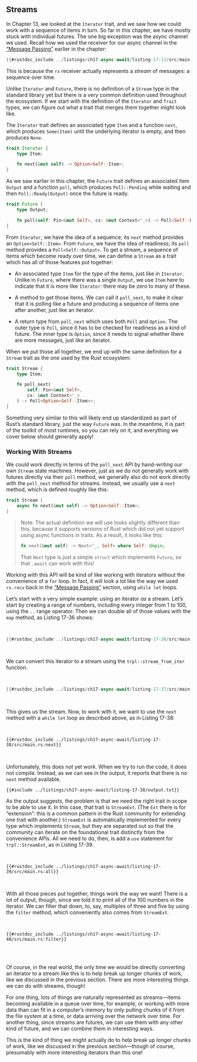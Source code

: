 ## Streams

In Chapter 13, we looked at the `Iterator` trait, and we saw how we could work
with a sequence of items in turn. So far in this chapter, we have mostly stuck
with individual futures. The one big exception was the async channel we used.
Recall how we used the receiver for our async channel in the [“Message
Passing”][17-02-messages] earlier in the chapter:

```rust
{{#rustdoc_include ../listings/ch17-async-await/listing-17-11/src/main.rs:loop}}
```

This is because the `rx` receiver actually represents a *stream* of messages: a
sequence over time.

Unlike `Iterator` and `Future`, there is no definition of a `Stream` type in the
standard library yet <!-- TODO: verify before press time! --> but there *is* a
very common definition used throughout the ecosystem. If we start with the
definition of the `Iterator` and `Trait` types, we can figure out what a trait
that merges them together might look like.

The `Iterator` trait defines an associated type `Item` and a function `next`,
which produces `Some(Item)` until the underlying iterator is empty, and then
produces `None`.

<!-- TODO: support for no-listing listings in Listing? -->

```rust
trait Iterator {
    type Item;

    fn next(&mut self) -> Option<Self::Item>;
}
```

As we saw earlier in this chapter, the `Future` trait defines an associated item
`Output` and a function `poll`, which produces `Poll::Pending` while waiting and
then `Poll::Ready(Output)` once the future is ready.

```rust
trait Future {
    type Output;

    fn poll(self: Pin<&mut Self>, cx: &mut Context<'_>) -> Poll<Self::Output>;
}
```

From `Iterator`, we have the idea of a sequence; its `next` method provides an
`Option<Self::Item>`. From `Future`, we have the idea of readiness; its `poll`
method provides a `Poll<Self::Output>`. To get a stream, a sequence of items
which become ready over time, we can define a `Stream` as a trait which has all
of those features put together:

* An associated type `Item` for the type of the items, just like in `Iterator`.
  Unlike in `Future`, where there was a single `Output`, we use `Item` here to
  indicate that it is more like `Iterator`: there may be zero to many of these.

* A method to get those items. We can call it `poll_next`, to make it clear that
  it is polling like a future and producing a sequence of items one after
  another, just like an iterator.

* A return type from `poll_next` which uses both `Poll` and `Option`. The outer
  type is `Poll`, since it has to be checked for readiness as a kind of future.
  The inner type is `Option`, since it needs to signal whether there are more
  messages, just like an iterator.

When we put those all together, we end up with the same definition for a
`Stream` trait as the one used by the Rust ecosystem:

```rust
trait Stream {
    type Item;

    fn poll_next(
        self: Pin<&mut Self>,
        cx: &mut Context<'_>
    ) -> Poll<Option<Self::Item>>;
}
```

Something very similar to this will likely end up standardized as part of Rust’s
standard library, just the way `Future` was. In the meantime, it is part of the
toolkit of most runtimes, so you can rely on it, and everything we cover below
should generally apply!

### Working With Streams

We *could* work directly in terms of the `poll_next` API by hand-writing our own
`Stream` state machines. However, just as we do not generally work with futures
directly via their `poll` method, we generally also do not work directly with
the `poll_next` method for streams. Instead, we usually use a `next` method,
which is defined roughly like this:

```rust
trait Stream {
    async fn next(&mut self) -> Option<Self::Item>;
}
```

<!--
TODO: update this if/when tokio/etc. update their MSRV and switch to using AFIT,
since the lack thereof is the reason they do not yet have this.
-->

> Note: The actual definition we will use looks slightly different than this,
> because it supports versions of Rust which did not yet support using async
> functions in traits. As a result, it looks like this:
>
> ```rust
> fn next(&mut self) -> Next<'_, Self> where Self: Unpin;
> ```
>
> That `Next` type is just a simple `struct` which implements `Future`, so that
> `.await` can work with this!

Working with this API will be kind of like working with iterators without the
convenience of a `for` loop. In fact, it will look a lot like the way we used
`rx.recv` back in the [“Message Passing”][17-02-messages] section, using `while
let` loops.

Let’s start with a very simple example: using an iterator *as* a stream. Let’s
start by creating a range of numbers, including every integer from 1 to 100,
using the `..` range operator. Then we can double all of those values with the
`map` method, as Listing 17-36 shows:

<Listing number="17-36" caption="Creating an iterator ranging over the values from 1 to 100" file-name="src/main.rs">

```rust
{{#rustdoc_include ../listings/ch17-async-await/listing-17-36/src/main.rs:range}}
```

</Listing>

We can convert this iterator to a stream using the `trpl::stream_from_iter`
function.

<Listing number="17-37" caption="Converting an iterator to a stream with `trpl::stream_from_iter`" file-name="src/main.rs">

```rust
{{#rustdoc_include ../listings/ch17-async-await/listing-17-37/src/main.rs:stream}}
```

</Listing>

This gives us the stream. Now, to work with it, we want to use the `next` method
with a `while let` loop as described above, as in Listing 17-38:

<Listing number="17-38" caption="Trying to use the `next` method on the newly-created `stream`" file-name="src/main.rs">

```rust,ignore,does_not_compile
{{#rustdoc_include ../listings/ch17-async-await/listing-17-38/src/main.rs:next}}
```

</Listing>

Unfortunately, this does not yet work. When we try to run the code, it does not
compile. Instead, as we can see in the output, it reports that there is no
`next` method available.

```console
{{#include ../listings/ch17-async-await/listing-17-38/output.txt}}
```

As the output suggests, the problem is that we need the right trait in scope to
be able to use it. In this case, that trait is `StreamExt`. (The `Ext` there is
for “extension”: this is a common pattern in the Rust community for extending
one trait with another.) `StreamExt` is automatically implemented for every type
which implements `Stream`, but they are separated out so that the community can
iterate on the foundational trait distinctly from the convenience APIs. All we
need to do, then, is add a `use` statement for `trpl::StreamExt`, as in Listing
17-39.

<Listing number="17-39" caption="Successfully using an iterator as the basis for a stream" file-name="src/main.rs">

```rust,ignore,does_not_compile
{{#rustdoc_include ../listings/ch17-async-await/listing-17-39/src/main.rs:all}}
```

</Listing>

 With all those pieces put together, things work the way we want! There is a lot
 of output, though, since we told it to print all of the 100 numbers in the
 iterator. We can filter that down, to, say, multiples of three and five by using
 the `filter` method, which conveniently also comes from `StreamExt`.

 <Listing number="17-40" caption="Using" file-name="src/main.rs">

 ```rust,ignore,does_not_compile
 {{#rustdoc_include ../listings/ch17-async-await/listing-17-40/src/main.rs:filter}}
 ```

 </Listing>

Of course, in the real world, the only time we would be directly converting an
iterator to a stream like this is to help break up longer chunks of  work, like
we discussed in the previous section. There are more interesting things we can
do with streams, though!

For one thing, lots of things are naturally represented as streams—items
becoming available in a queue over time, for example, or working with more data
than can fit in a computer’s memory by only pulling chunks of it from the file
system at a time, or data arriving over the network over time. For another
thing, since streams are futures, we can use them with any other kind of
future, and we can combine them in interesting ways.

This is the kind of thing we might actually do to help break up longer chunks of
work, like we discussed in the previous section—though of course, presumably
with more interesting iterators than this one!

<!--
  - Maybe motivate with “doing some work” where that work is simple enough in
    the example but demonstrates how it could be the kind of thing that is *not*
    trivial and takes some time.
-->

[17-02-messages]: /ch17-02-concurrency-with-async.md#message-passing

